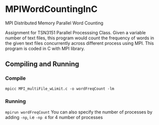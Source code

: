 # MPIWordCountingInC
MPI Distributed Memory Parallel Word Counting

Assignment for TSN3151 Parallel Processsing Class. Given a variable number of text files, this program would count the frequency of words in the given text files concurrently across different process using MPI. This program is coded in C with MPI library.


## Compiling and Running
### Compile 
```mpicc MPI_multiFile_wLimit.c -o wordFreqCount -lm```

### Running 
```mpirun wordFreqCount```
You can also specify the number of processes by adding `-np`, i.e `-np 4` for 4 number of processes


